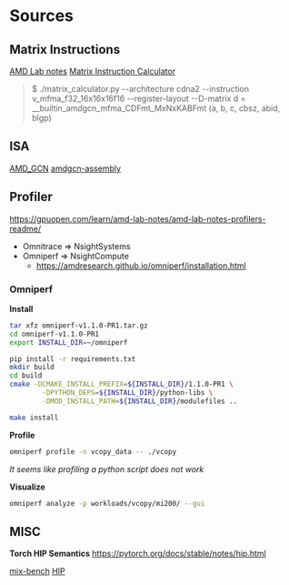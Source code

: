 # Sources

## Matrix Instructions
[AMD Lab notes](https://gpuopen.com/learn/amd-lab-notes/amd-lab-notes-matrix-cores-readme/)
[Matrix Instruction Calculator](https://github.com/RadeonOpenCompute/amd_matrix_instruction_calculator)
> $ ./matrix_calculator.py --architecture cdna2 --instruction v_mfma_f32_16x16x16f16 --register-layout --D-matrix
> d = __builtin_amdgcn_mfma_CDFmt_MxNxKABFmt (a, b, c, cbsz, abid, blgp)

## ISA
[AMD_GCN](https://gpuopen.com/wp-content/uploads/2016/08/AMD_GCN3_Instruction_Set_Architecture_rev1.1.pdf)
[amdgcn-assembly](https://gpuopen.com/learn/amdgcn-assembly/)


## Profiler
https://gpuopen.com/learn/amd-lab-notes/amd-lab-notes-profilers-readme/

- Omnitrace => NsightSystems
- Omniperf => NsightCompute
  - https://amdresearch.github.io/omniperf/installation.html


### Omniperf

**Install**

```bash
tar xfz omniperf-v1.1.0-PR1.tar.gz
cd omniperf-v1.1.0-PR1
export INSTALL_DIR=~/omniperf

pip install -r requirements.txt
mkdir build
cd build
cmake -DCMAKE_INSTALL_PREFIX=${INSTALL_DIR}/1.1.0-PR1 \
        -DPYTHON_DEPS=${INSTALL_DIR}/python-libs \
        -DMOD_INSTALL_PATH=${INSTALL_DIR}/modulefiles ..

make install
```

**Profile**
```bash
omniperf profile -n vcopy_data -- ./vcopy
```
*It seems like profiling a python script does not work*


**Visualize**
```bash
omniperf analyze -p workloads/vcopy/mi200/ --gui
```


## MISC
**Torch HIP Semantics**
https://pytorch.org/docs/stable/notes/hip.html

[mix-bench](https://github.com/ekondis/mixbench)
[HIP](https://github.com/ROCm-Developer-Tools/HIP)
